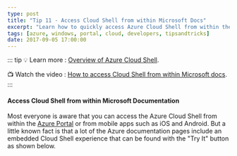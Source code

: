 ```yaml
---
type: post
title: "Tip 11 - Access Cloud Shell from within Microsoft Docs"
excerpt: "Learn how to quickly access Azure Cloud Shell from within the Microsoft Docs"
tags: [azure, windows, portal, cloud, developers, tipsandtricks]
date: 2017-09-05 17:00:00
---
```


::: tip
:bulb: Learn more : [Overview of Azure Cloud Shell](https://docs.microsoft.com/azure/cloud-shell/overview?WT.mc_id=docs-azuredevtips-micrum).

:tv: Watch the video : [How to access Cloud Shell from within Microsoft docs](https://www.youtube.com/watch?v=JSWji3bPDJc&list=PLLasX02E8BPCNCK8Thcxu-Y-XcBUbhFWC&index=9?WT.mc_id=youtube-azuredevtips-micrum).
:::

#### Access Cloud Shell from within Microsoft Documentation
Most everyone is aware that you can access the Azure Cloud Shell from within the [Azure Portal](https://docs.microsoft.com/azure/cloud-shell/overview?WT.mc_id=docs-azuredevtips-micrum) or from mobile apps such as iOS and Android. But a little known fact is that a lot of the Azure documentation pages include an embedded Cloud Shell experience that can be found with the "Try It" button as shown below.   

<img :src="$withBase('/files/azuretip11.gif')">
